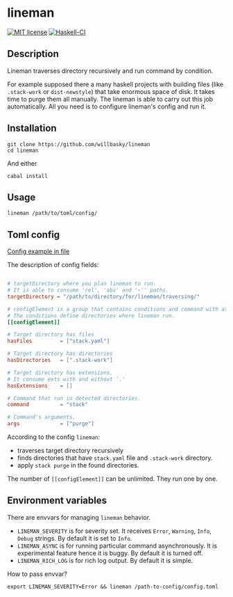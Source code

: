 # lineman

[![MIT license](https://img.shields.io/badge/license-MIT-blue.svg)](LICENSE)
[![Haskell-CI](https://github.com/willbasky/lineman/actions/workflows/haskell-ci.yml/badge.svg?branch=master)](https://github.com/willbasky/lineman/actions/workflows/haskell-ci.yml)

## Description

Lineman traverses directory recursively and run command by condition.

For example supposed there a many haskell projects with building files (like `.stack-work` or `dist-newstyle`) that take enormous space of disk. It takes time to purge them all manually. The lineman is able to carry out this job automatically. All you need is to configure lineman's config and run it.

## Installation

    git clone https://github.com/willbasky/lineman
    cd lineman

And either

    cabal install

## Usage

    lineman /path/to/toml/config/

## Toml config

[Config example in file](./config.toml)

The description of config fields:

```toml

# targetDirectory where you plan lineman to run.
# It is able to consume 'rel', 'abs' and '~'' paths.
targetDirectory = "/path/to/directory/for/lineman/traversing/"

# configElement is a group that contains conditions and command with args.
# The conditions define directories where lineman run.
[[configElement]]

# Target directory has files
hasFiles         = ["stack.yaml"]

# Target directory has directories
hasDirectories   = [".stack-work"]

# Target directory has extensions.
# It consume exts with and without '.'
hasExtensions    = []

# Command that run in detected directories.
command          = "stack"

# Command's arguments.
args             = ["purge"]

```

According to the config `lineman`:
- traverses target directory recursively
- finds directories that have `stack.yaml` file and `.stack-work` directory.
- apply `stack purge` in the found directories.

The number of `[[configElement]]` can be unlimited. They run one by one.

## Environment variables

There are envvars for managing `lineman` behavior.

- `LINEMAN_SEVERITY` is for severity set. It receives `Error`, `Warning`, `Info`, `Debug` strings. By default it is set to `Info`.
- `LINEMAN_ASYNC` is for running particular command asynchronously. It is experimental feature hence it is buggy. By default it is turned off.
- `LINEMAN_RICH_LOG` is for rich log output. By default it is simple.

How to pass envvar?

    export LINEMAN_SEVERITY=Error && lineman /path-to-config/config.toml
